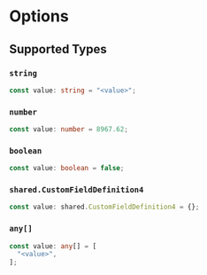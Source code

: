 # Options


## Supported Types

### `string`

```typescript
const value: string = "<value>";
```

### `number`

```typescript
const value: number = 8967.62;
```

### `boolean`

```typescript
const value: boolean = false;
```

### `shared.CustomFieldDefinition4`

```typescript
const value: shared.CustomFieldDefinition4 = {};
```

### `any[]`

```typescript
const value: any[] = [
  "<value>",
];
```

